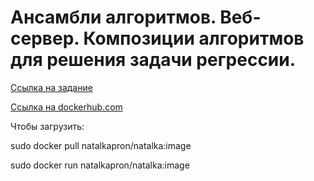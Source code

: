 # Ансамбли алгоритмов. Веб-сервер. Композиции алгоритмов для решения задачи регрессии.

[Ссылка на задание](https://github.com/mmp-practicum-team/mmp_practicum_fall_2021/blob/main/Tasks/Task%2003/task_03.pdf)

[Ссылка на dockerhub.com](https://hub.docker.com/repository/docker/natalkapron/natalka)

Чтобы загрузить: 

sudo docker pull natalkapron/natalka:image

sudo docker run natalkapron/natalka:image
